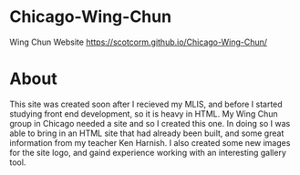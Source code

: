 # Chicago-Wing-Chun
 Wing Chun Website
https://scotcorm.github.io/Chicago-Wing-Chun/


# About
This site was created soon after I recieved my MLIS, and before I started studying front end development, so it is heavy in HTML. My Wing Chun group in Chicago needed a site and so I created this one.  In doing so I was able to bring in an HTML site that had already been built, and some great information from my teacher Ken Harnish.  I also created some new images for the site logo, and gaind experience working with an interesting gallery tool. 
